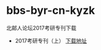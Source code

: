 # bbs-byr-cn-kyzk
北邮人论坛2017考研专刊下载

- 2017考研专刊（上） [下载地址](https://github.com/ingbyr/bbs-byr-cn-kyzk/releases/download/2017/2017-kyzk-1.pdf)
